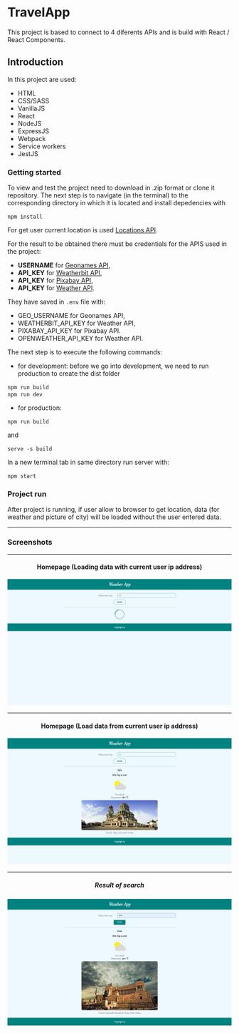 # TravelApp

This project is based to connect to 4 diferents APIs and is build with React / React Components.

## Introduction

In this project are used:

- HTML
- CSS/SASS
- VanillaJS
- React
- NodeJS
- ExpressJS
- Webpack
- Service workers
- JestJS

### Getting started

To view and test the project need to download in .zip format or clone it repository.
The next step is to navigate (in the terminal) to the corresponding directory in which it is located and install depedencies with

```
npm install
```

For get user current location is used [Locations API](https://json.geoiplookup.io/).

For the result to be obtained there must be credentials for the APIS used in the project:

- **USERNAME** for [Geonames API](https://www.geonames.org/export/),
- **API_KEY** for [Weatherbit API](https://www.weatherbit.io/),
- **API_KEY** for [Pixabay API](https://pixabay.com/api/docs/),
- **API_KEY** for [Weather API](https://openweathermap.org/api).

They have saved in `.env` file with:

- GEO_USERNAME for Geonames API,
- WEATHERBIT_API_KEY for Weather API,
- PIXABAY_API_KEY for Pixabay API.
- OPENWEATHER_API_KEY for Weather API.

The next step is to execute the following commands:

- for development: before we go into development, we need to run production to create the dist folder

```
npm run build
npm run dev
```

- for production:

```
npm run build
```

and

```
serve -s build
```

In a new terminal tab in same directory run server with:

```
npm start
```

### Project run

After project is running, if user allow to browser to get location, data (for weather and picture of city) will be loaded without the user entered data.

---

### Screenshots

---

<div align="center">

#### Homepage (Loading data with current user ip address)

![Homepage](src/images/screenshots/home-load.png)

---

#### Homepage (Load data from current user ip address)

![Homepage](src/images/screenshots/home.png)

---

##### Result of search

![Result of search](src/images/screenshots/result.png)

</div>
